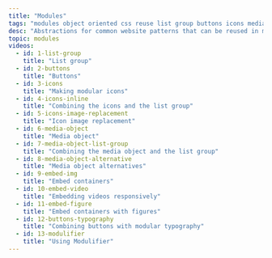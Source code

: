 ```yaml
---
title: "Modules"
tags: "modules object oriented css reuse list group buttons icons media object embed containers bem smacss oocss"
desc: "Abstractions for common website patterns that can be reused in many situations."
topic: modules
videos:
  - id: 1-list-group
    title: "List group"
  - id: 2-buttons
    title: "Buttons"
  - id: 3-icons
    title: "Making modular icons"
  - id: 4-icons-inline
    title: "Combining the icons and the list group"
  - id: 5-icons-image-replacement
    title: "Icon image replacement"
  - id: 6-media-object
    title: "Media object"
  - id: 7-media-object-list-group
    title: "Combining the media object and the list group"
  - id: 8-media-object-alternative
    title: "Media object alternatives"
  - id: 9-embed-img
    title: "Embed containers"
  - id: 10-embed-video
    title: "Embedding videos responsively"
  - id: 11-embed-figure
    title: "Embed containers with figures"
  - id: 12-buttons-typography
    title: "Combining buttons with modular typography"
  - id: 13-modulifier
    title: "Using Modulifier"
---
```

